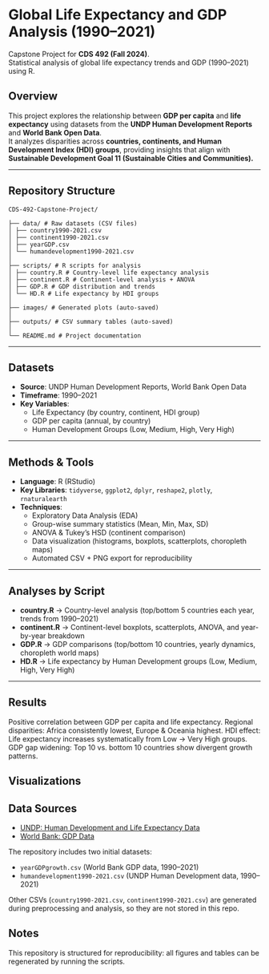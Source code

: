 # Global Life Expectancy and GDP Analysis (1990–2021)

Capstone Project for **CDS 492 (Fall 2024)**.  
Statistical analysis of global life expectancy trends and GDP (1990–2021) using R.  


## Overview
This project explores the relationship between **GDP per capita** and **life expectancy** using datasets from the **UNDP Human Development Reports** and **World Bank Open Data**.  
It analyzes disparities across **countries, continents, and Human Development Index (HDI) groups**, providing insights that align with **Sustainable Development Goal 11 (Sustainable Cities and Communities).**

---

## Repository Structure
```
CDS-492-Capstone-Project/

├── data/ # Raw datasets (CSV files)
│ ├── country1990-2021.csv
│ ├── continent1990-2021.csv
│ ├── yearGDP.csv
│ └── humandevelopment1990-2021.csv
│
├── scripts/ # R scripts for analysis
│ ├── country.R # Country-level life expectancy analysis
│ ├── continent.R # Continent-level analysis + ANOVA
│ ├── GDP.R # GDP distribution and trends
│ └── HD.R # Life expectancy by HDI groups
│
├── images/ # Generated plots (auto-saved)
│
├── outputs/ # CSV summary tables (auto-saved)
│
└── README.md # Project documentation
```

---

## Datasets
- **Source**: UNDP Human Development Reports, World Bank Open Data  
- **Timeframe**: 1990–2021  
- **Key Variables**:  
  - Life Expectancy (by country, continent, HDI group)  
  - GDP per capita (annual, by country)  
  - Human Development Groups (Low, Medium, High, Very High)  

---

## Methods & Tools
- **Language**: R (RStudio)  
- **Key Libraries**: `tidyverse`, `ggplot2`, `dplyr`, `reshape2`, `plotly`, `rnaturalearth`  
- **Techniques**:  
  - Exploratory Data Analysis (EDA)  
  - Group-wise summary statistics (Mean, Min, Max, SD)  
  - ANOVA & Tukey’s HSD (continent comparison)  
  - Data visualization (histograms, boxplots, scatterplots, choropleth maps)  
  - Automated CSV + PNG export for reproducibility  

---

## Analyses by Script
- **country.R** → Country-level analysis (top/bottom 5 countries each year, trends from 1990–2021)  
- **continent.R** → Continent-level boxplots, scatterplots, ANOVA, and year-by-year breakdown  
- **GDP.R** → GDP comparisons (top/bottom 10 countries, yearly dynamics, choropleth world maps)  
- **HD.R** → Life expectancy by Human Development groups (Low, Medium, High, Very High)  

---

<!--여 부분은 확인 필요 ## How to Run
1. Clone the repository:
   ```bash
   git clone https://github.com/pcw419/CDS-492-Capstone-Project.git
   cd CDS-492-Capstone-Project -->


## Results <!-- 이거 보여줄 지 말지 결정 (Highlights) -->

Positive correlation between GDP per capita and life expectancy.
Regional disparities: Africa consistently lowest, Europe & Oceania highest.
HDI effect: Life expectancy increases systematically from Low → Very High groups.
GDP gap widening: Top 10 vs. bottom 10 countries show divergent growth patterns.

## Visualizations
<!-- 어떤 시각화 결과 넣을지 결정 - 실제 나왔던 이미지 활용
(Add generated images in /images and link them here)

Country life expectancy (1990 vs 2021)

Continent-level life expectancy boxplots

Top/Bottom 10 GDP countries (1990 & 2021)

HDI group regression plots

Interactive world GDP map (1990–2021, Plotly) -->

## Data Sources
- [UNDP: Human Development and Life Expectancy Data](https://hdr.undp.org/)  
- [World Bank: GDP Data](https://data.worldbank.org/indicator/NY.GDP.MKTP.CD?view=map&year=2008)  

The repository includes two initial datasets:
- `yearGDPgrowth.csv` (World Bank GDP data, 1990–2021)
- `humandevelopment1990-2021.csv` (UNDP Human Development data, 1990–2021)

Other CSVs (`country1990-2021.csv`, `continent1990-2021.csv`) are generated during preprocessing and analysis, so they are not stored in this repo.


## Notes
This repository is structured for reproducibility: all figures and tables can be regenerated by running the scripts.